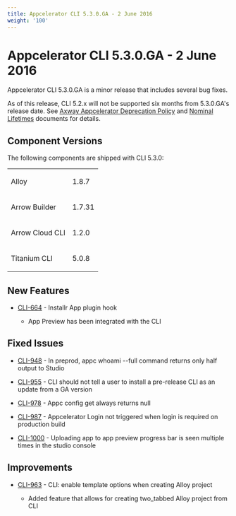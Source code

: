 ```yaml
---
title: Appcelerator CLI 5.3.0.GA - 2 June 2016
weight: '100'
---
```


# Appcelerator CLI 5.3.0.GA - 2 June 2016

Appcelerator CLI 5.3.0.GA is a minor release that includes several bug fixes.

As of this release, CLI 5.2.x will not be supported six months from 5.3.0.GA's release date. See [Axway Appcelerator Deprecation Policy](/guide/AMPLIFY_Appcelerator_Services_Overview/Axway_Appcelerator_Deprecation_Policy/) and [Nominal Lifetimes](/guide/AMPLIFY_Appcelerator_Services_Overview/Axway_Appcelerator_Product_Lifecycle/#nominal-lifetimes) documents for details.

## Component Versions

The following components are shipped with CLI 5.3.0:

<table class="confluenceTable"><thead class=" "></thead><tfoot class=" "></tfoot><tbody class=" "><tr><td class="confluenceTd" rowspan="1" colspan="1"><p>Alloy</p></td><td class="confluenceTd" rowspan="1" colspan="1"><p>1.8.7</p></td></tr><tr><td class="confluenceTd" rowspan="1" colspan="1"><p>Arrow Builder</p></td><td class="confluenceTd" rowspan="1" colspan="1"><p>1.7.31</p></td></tr><tr><td class="confluenceTd" rowspan="1" colspan="1"><p>Arrow Cloud CLI</p></td><td class="confluenceTd" rowspan="1" colspan="1"><p>1.2.0</p></td></tr><tr><td class="confluenceTd" rowspan="1" colspan="1"><p>Titanium CLI</p></td><td class="confluenceTd" rowspan="1" colspan="1"><p>5.0.8</p></td></tr></tbody></table>

## New Features

* [CLI-664](https://jira.appcelerator.org/browse/CLI-664) - Installr App plugin hook

    * App Preview has been integrated with the CLI

## Fixed Issues

* [CLI-948](https://jira.appcelerator.org/browse/CLI-948) - In preprod, appc whoami --full command returns only half output to Studio

* [CLI-955](https://jira.appcelerator.org/browse/CLI-955) - CLI should not tell a user to install a pre-release CLI as an update from a GA version

* [CLI-978](https://jira.appcelerator.org/browse/CLI-978) - Appc config get <key> always returns null

* [CLI-987](https://jira.appcelerator.org/browse/CLI-987) - Appcelerator Login not triggered when login is required on production build

* [CLI-1000](https://jira.appcelerator.org/browse/CLI-1000) - Uploading app to app preview progress bar is seen multiple times in the studio console

## Improvements

* [CLI-963](https://jira.appcelerator.org/browse/CLI-963) - CLI: enable template options when creating Alloy project

    * Added feature that allows for creating two\_tabbed Alloy project from CLI
